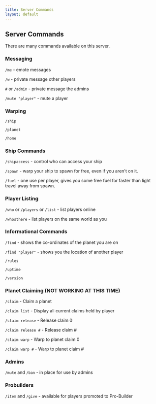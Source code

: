 ```yaml
---
title: Server Commands
layout: default
---
```


## Server Commands

There are many commands available on this server.

### Messaging

`/me` - emote messages

`/w` - private message other players

`#` or `/admin` - private message the admins

`/mute "player"` - mute a player

### Warping

`/ship`

`/planet`

`/home`

### Ship Commands

`/shipaccess` - control who can access your ship

`/spawn` - warp your ship to spawn for free, even if you aren't on it.

`/fuel` - one use per player, gives you some free fuel for faster than light travel away from spawn.

### Player Listing

`/who` or `/players` or `/list` - list players online

`/whosthere` - list players on the same world as you

### Informational Commands

`/find` - shows the co-ordinates of the planet you are on

`/find "player"` - shows you the location of another player

`/rules`

`/uptime`

`/version`

### Planet Claiming (NOT WORKING AT THIS TIME)

`/claim` - Claim a planet

`/claim list` - Display all current claims held by player

`/claim release` - Release claim 0

`/claim release #` - Release claim #

`/claim warp` - Warp to planet claim 0

`/claim warp #` - Warp to planet claim #

### Admins

`/mute` and `/ban` -  in place for use by admins

### Probuilders

`/item` and `/give` - available for players promoted to Pro-Builder
